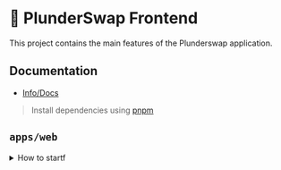 # 🥞 PlunderSwap Frontend

This project contains the main features of the Plunderswap application.

## Documentation

- [Info/Docs](https://docs.plunderswap.com/)

> Install dependencies using [pnpm](https://pnpm.io)

## `apps/web`

<details>
<summary>
How to startf
</summary>

```sh
pnpm i
```

start the development server

```sh
pnpm dev
```

build with production mode

```sh
pnpm build

# start the application after build
pnpm start
```

</details>

